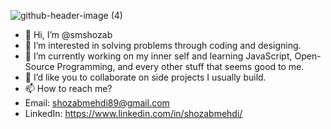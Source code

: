![github-header-image (4)](https://github.com/smshozab/smshozab/assets/29998010/45dc66b6-4942-49fe-9492-a998215583fb)

- 👋 Hi, I’m @smshozab
- 👀 I’m interested in solving problems through coding and designing.
- 🌱 I’m currently working on my inner self and learning JavaScript, Open-Source Programming, and every other stuff that seems good to me.
- 💞️ I’d like you to collaborate on side projects I usually build.
- 📫 How to reach me?
- Email: shozabmehdi89@gmail.com
- LinkedIn: https://www.linkedin.com/in/shozabmehdi/

<!---
smshozab/smshozab is a ✨ special ✨ repository because its `README.md` (this file) appears on your GitHub profile.
You can click the Preview link to take a look at your changes.
--->
